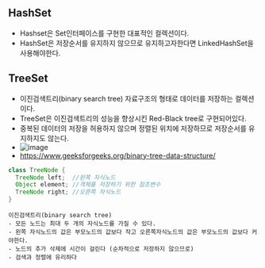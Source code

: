## HashSet
  - Hashset은 Set인터페이스를 구현한 대표적인 컬렉션이다.
  - HashSet은 저장순서를 유지하지 않으므로 유지하고자한다면 LinkedHashSet을 사용해야한다.

## TreeSet
  - 이진검색트리(binary search tree) 자료구조의 형태로 데이터를 저장하는 컬렉션이다.
  - TreeSet은 이진검색트리의 성능을 향상시킨 Red-Black tree로 구현되어있다.
  - 중복된 데이터의 저장을 허용하지 않으며 정렬된 위치에 저장하므로 저장순서를 유지하지도 않는다.
  - ![image](https://user-images.githubusercontent.com/95848796/200023523-b624c9b9-9491-4326-b69f-d2067f172e34.png)
  - https://www.geeksforgeeks.org/binary-tree-data-structure/
  ```java
  class TreeNode {
    TreeNode left;  //왼쪽 자식노드
    Object element; //객체를 저장하기 위한 참조변수
    TreeNode right; //오른쪽 자식노드
  }
  ```
  ```
  이진검색트리(binary search tree)
  - 모든 노드는 최대 두 개의 자식노드를 가질 수 있다.
  - 왼쪽 자식노드의 값은 부모노드의 값보다 작고 오른쪽자식노드의 값은 부모노드의 값보다 커야한다.
  - 노드의 추가 삭제에 시간이 걸린다 (순차적으로 저장하지 않으므로)
  - 검색과 정렬에 유리하다
  ```
  
